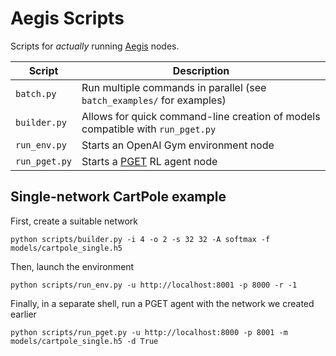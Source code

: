 # Aegis Scripts
Scripts for *actually* running [Aegis](https://github.com/tehZevo/aegis-core) nodes.

|Script|Description|
|---|---|
|`batch.py`| Run multiple commands in parallel (see `batch_examples/` for examples)|
|`builder.py`| Allows for quick command-line creation of models compatible with `run_pget.py`|
|`run_env.py`| Starts an OpenAI Gym environment node|
|`run_pget.py`| Starts a [PGET](https://github.com/tehZevo/pget) RL agent node|

## Single-network CartPole example
First, create a suitable network
```
python scripts/builder.py -i 4 -o 2 -s 32 32 -A softmax -f models/cartpole_single.h5
```
Then, launch the environment
```
python scripts/run_env.py -u http://localhost:8001 -p 8000 -r -1
```
Finally, in a separate shell, run a PGET agent with the network we created earlier
```
python scripts/run_pget.py -u http://localhost:8000 -p 8001 -m models/cartpole_single.h5 -d True
```
